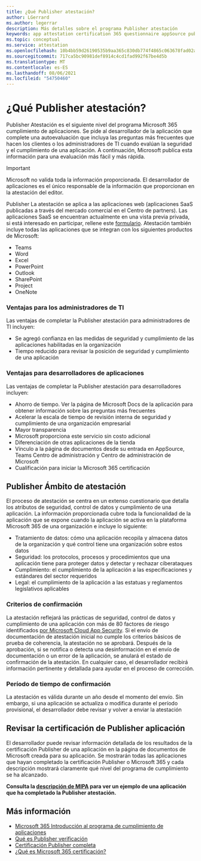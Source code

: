 ```yaml
---
title: ¿Qué Publisher atestación?
author: LGerrard
ms.author: legerrar
description: Más detalles sobre el programa Publisher atestación
keywords: app attestation certification 365 questionnaire appSource publisher
ms.topic: conceptual
ms.service: attestation
ms.openlocfilehash: 10b4bb59d26190535b9aa365c830db774f4865c063678fad02a10c73c6d1ef64
ms.sourcegitcommit: 717ca5bc90981def8914c4cd1fad992f67be4d5b
ms.translationtype: MT
ms.contentlocale: es-ES
ms.lasthandoff: 08/06/2021
ms.locfileid: "54750460"
---
```

# <a name="what-is-publisher-attestation"></a>¿Qué Publisher atestación?

Publisher Atestación es el siguiente nivel del programa Microsoft 365 cumplimiento de aplicaciones. Se pide al desarrollador de la aplicación que complete una autoevaluación que incluya las preguntas más frecuentes que hacen los clientes o los administradores de TI cuando evalúan la seguridad y el cumplimiento de una aplicación. A continuación, Microsoft publica esta información para una evaluación más fácil y más rápida.

> [!IMPORTANT]
> Microsoft no valida toda la información proporcionada. El desarrollador de aplicaciones es el único responsable de la información que proporcionan en la atestación del editor. 

Publisher La atestación se aplica a las aplicaciones web (aplicaciones SaaS publicadas a través del mercado comercial en el Centro de partners). Las aplicaciones SaaS se encuentran actualmente en una vista previa privada, si está interesado en participar, rellene este [formulario](https://customervoice.microsoft.com/Pages/ResponsePage.aspx?id=v4j5cvGGr0GRqy180BHbR4cf3qxCU_RNtqjCSalFdSFUNDMzTVJKR0wzTEJRSFJVSk9OQUlOV0RJSyQlQCN0PWcu). Atestación también incluye todas las aplicaciones que se integran con los siguientes productos de Microsoft:

- Teams
- Word
- Excel
- PowerPoint 
- Outlook
- SharePoint
- Project
- OneNote

### <a name="benefits-for-it-admins"></a>Ventajas para los administradores de TI
Las ventajas de completar la Publisher atestación para administradores de TI incluyen:
-   Se agregó confianza en las medidas de seguridad y cumplimiento de las aplicaciones habilitadas en la organización
-   Tiempo reducido para revisar la posición de seguridad y cumplimiento de una aplicación

### <a name="benefits-for-app-developers"></a>Ventajas para desarrolladores de aplicaciones 
Las ventajas de completar la Publisher atestación para desarrolladores incluyen: 
-   Ahorro de tiempo. Ver la página de Microsoft Docs de la aplicación para obtener información sobre las preguntas más frecuentes
-   Acelerar la escala de tiempo de revisión interna de seguridad y cumplimiento de una organización empresarial
-   Mayor transparencia
- Microsoft proporciona este servicio sin costo adicional
-   Diferenciación de otras aplicaciones de la tienda
-   Vínculo a la página de documentos desde su entrada en AppSource, Teams Centro de administración y Centro de administración de Microsoft
-   Cualificación para iniciar la Microsoft 365 certificación


## <a name="publisher-attestation-scope"></a>Publisher Ámbito de atestación

El proceso de atestación se centra en un extenso cuestionario que detalla los atributos de seguridad, control de datos y cumplimiento de una aplicación. La información proporcionada cubre toda la funcionalidad de la aplicación que se expone cuando la aplicación se activa en la plataforma Microsoft 365 de una organización e incluye lo siguiente:

- Tratamiento de datos: cómo una aplicación recopila y almacena datos de la organización y qué control tiene una organización sobre estos datos
- Seguridad: los protocolos, procesos y procedimientos que una aplicación tiene para proteger datos y detectar y rechazar ciberataques
- Cumplimiento: el cumplimiento de la aplicación a las especificaciones y estándares del sector requeridos
- Legal: el cumplimiento de la aplicación a las estatuas y reglamentos legislativos aplicables

### <a name="confirmation-criteria"></a>Criterios de confirmación

La atestación reflejará las prácticas de seguridad, control de datos y cumplimiento de una aplicación con más de 80 factores de riesgo identificados [por Microsoft Cloud App Security](https://www.microsoft.com/microsoft-365/enterprise-mobility-security/cloud-app-security). Si el envío de documentación de atestación inicial no cumple los criterios básicos de prueba de coherencia, la atestación no se aprobará. Después de la aprobación, si se notifica o detecta una desinformación en el envío de documentación o un error de la aplicación, se anulará el estado de confirmación de la atestación. En cualquier caso, el desarrollador recibirá información pertinente y detallada para ayudar en el proceso de corrección.

### <a name="confirmation-time-frame"></a>Período de tiempo de confirmación

La atestación es válida durante un año desde el momento del envío. Sin embargo, si una aplicación se actualiza o modifica durante el período provisional, el desarrollador debe revisar y volver a enviar la atestación

## <a name="reviewing-an-apps-publisher-attestation"></a>Revisar la certificación de Publisher aplicación

El desarrollador puede revisar información detallada de los resultados de la certificación Publisher de una aplicación en la página de documentos de Microsoft creada para su aplicación. Se mostrarán todas las aplicaciones que hayan completado la certificación Publisher o Microsoft 365 y cada descripción mostrará claramente qué nivel del programa de cumplimiento se ha alcanzado.

**Consulta la [descripción de MIPA](https://docs.microsoft.com/microsoft-365-app-certification/teams/iglobe-mipa-your-personal-assistant?pivots=mcas) para ver un ejemplo de una aplicación que ha completado la Publisher atestación.** 

## <a name="learn-more"></a>Más información

* [Microsoft 365 Introducción al programa de cumplimiento de aplicaciones](~/overview.md)
* [Qué es Publisher verificación](https://docs.microsoft.com/azure/active-directory/develop/publisher-verification-overview)
* [Certificación Publisher completa](~/docs/attestation.md)  
* [¿Qué es Microsoft 365 certificación?](~/docs/enterprise-app-certification-guide.md)

